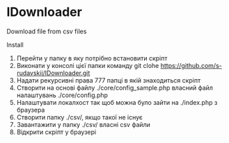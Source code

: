 IDownloader
===========

Download file from csv files


Install

1. Перейти у папку в яку потрібно встановити скріпт
2. Виконати у консолі цієї папки команду git clohe https://github.com/s-rudavskii/IDownloader.git
3. Надати рекурсивні права 777 папці в якій знаходиться скріпт
4. Створити на основі файлу ./core/config_sample.php власний файл налаштувань ./core/config.php
5. Налаштувати локалхост так щоб можна було зайти на ./index.php з браузера
6. Створити папку ./csv/, якщо такої не існує
7. Завантажити у папку ./csv/ власні csv файли
8. Відкрити скріпт у браузері
